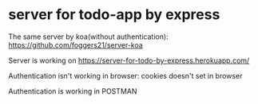 # server for todo-app by express

The same server by koa(without authentication): https://github.com/foggers21/server-koa

Server is working on https://server-for-todo-by-express.herokuapp.com/ 

Authentication isn't working in browser: cookies doesn't set in browser

Authentication is working in POSTMAN
